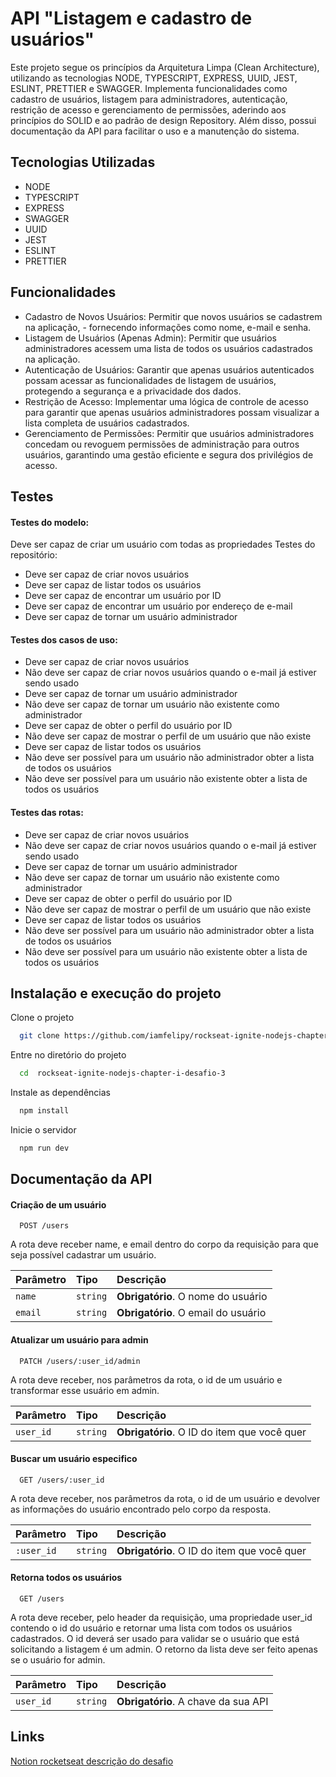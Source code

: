 # API "Listagem e cadastro de usuários"

Este projeto segue os princípios da Arquitetura Limpa (Clean Architecture), utilizando as tecnologias NODE, TYPESCRIPT, EXPRESS, UUID, JEST, ESLINT,  PRETTIER e SWAGGER. Implementa funcionalidades como cadastro de usuários, listagem para administradores, autenticação, restrição de acesso e gerenciamento de permissões, aderindo aos princípios do SOLID e ao padrão de design Repository. Além disso, possui documentação da API para facilitar o uso e a manutenção do sistema.

## Tecnologias Utilizadas

- NODE
- TYPESCRIPT
- EXPRESS
- SWAGGER
- UUID
- JEST
- ESLINT
- PRETTIER

## Funcionalidades

- Cadastro de Novos Usuários: Permitir que novos usuários se cadastrem na aplicação, -  fornecendo informações como nome, e-mail e senha.
- Listagem de Usuários (Apenas Admin): Permitir que usuários administradores acessem uma lista de todos os usuários cadastrados na aplicação.
- Autenticação de Usuários: Garantir que apenas usuários autenticados possam acessar as funcionalidades de listagem de usuários, protegendo a segurança e a privacidade dos dados.
- Restrição de Acesso: Implementar uma lógica de controle de acesso para garantir que apenas usuários administradores possam visualizar a lista completa de usuários cadastrados.
- Gerenciamento de Permissões: Permitir que usuários administradores concedam ou revoguem permissões de administração para outros usuários, garantindo uma gestão eficiente e segura dos privilégios de acesso.

## Testes

#### Testes do modelo:

Deve ser capaz de criar um usuário com todas as propriedades
Testes do repositório:

- Deve ser capaz de criar novos usuários
- Deve ser capaz de listar todos os usuários
- Deve ser capaz de encontrar um usuário por ID
- Deve ser capaz de encontrar um usuário por endereço de e-mail
- Deve ser capaz de tornar um usuário administrador

#### Testes dos casos de uso:

- Deve ser capaz de criar novos usuários
- Não deve ser capaz de criar novos usuários quando o e-mail já estiver sendo usado
- Deve ser capaz de tornar um usuário administrador
- Não deve ser capaz de tornar um usuário não existente como administrador
- Deve ser capaz de obter o perfil do usuário por ID
- Não deve ser capaz de mostrar o perfil de um usuário que não existe
- Deve ser capaz de listar todos os usuários
- Não deve ser possível para um usuário não administrador obter a lista de todos os usuários
- Não deve ser possível para um usuário não existente obter a lista de todos os usuários

#### Testes das rotas:

- Deve ser capaz de criar novos usuários
- Não deve ser capaz de criar novos usuários quando o e-mail já estiver sendo usado
- Deve ser capaz de tornar um usuário administrador
- Não deve ser capaz de tornar um usuário não existente como administrador
- Deve ser capaz de obter o perfil do usuário por ID
- Não deve ser capaz de mostrar o perfil de um usuário que não existe
- Deve ser capaz de listar todos os usuários
- Não deve ser possível para um usuário não administrador obter a lista de todos os usuários
- Não deve ser possível para um usuário não existente obter a lista de todos os usuários

## Instalação e execução do projeto

Clone o projeto

```bash
  git clone https://github.com/iamfelipy/rockseat-ignite-nodejs-chapter-i-desafio-3
```

Entre no diretório do projeto

```bash
  cd  rockseat-ignite-nodejs-chapter-i-desafio-3
```

Instale as dependências

```bash
  npm install
```

Inicie o servidor

```bash
  npm run dev
```

## Documentação da API

#### Criação de um usuário

```
  POST /users
```

A rota deve receber name, e email dentro do corpo da requisição para que seja possível cadastrar um usuário.

| Parâmetro   | Tipo       | Descrição                           |
| :---------- | :--------- | :---------------------------------- |
| `name` | `string` | **Obrigatório**. O nome do usuário|
| `email` | `string` | **Obrigatório**. O email do usuário|


#### Atualizar um usuário para admin

```
  PATCH /users/:user_id/admin
```

A rota deve receber, nos parâmetros da rota, o id de um usuário e transformar esse usuário em admin.


| Parâmetro   | Tipo       | Descrição                           |
| :---------- | :--------- | :---------------------------------- |
| `user_id` | `string` | **Obrigatório**. O ID do item que você quer |

#### Buscar um usuário especifico

```
  GET /users/:user_id
```

A rota deve receber, nos parâmetros da rota, o id de um usuário e devolver as informações do usuário encontrado pelo corpo da resposta.

| Parâmetro   | Tipo       | Descrição                                   |
| :---------- | :--------- | :------------------------------------------ |
| `:user_id`      | `string` | **Obrigatório**. O ID do item que você quer |

#### Retorna todos os usuários

```
  GET /users
```

A rota deve receber, pelo header da requisição, uma propriedade user_id contendo o id do usuário e retornar uma lista com todos os usuários cadastrados. O id deverá ser usado para validar se o usuário que está solicitando a listagem é um admin. O retorno da lista deve ser feito apenas se o usuário for admin. 

| Parâmetro   | Tipo       | Descrição                           |
| :---------- | :--------- | :---------------------------------- |
| `user_id` | `string` | **Obrigatório**. A chave da sua API |

## Links

[Notion rocketseat descrição do desafio](https://efficient-sloth-d85.notion.site/Desafio-02-Documentando-com-Swagger-8ce869ea608743e292851bd951f3239f)
